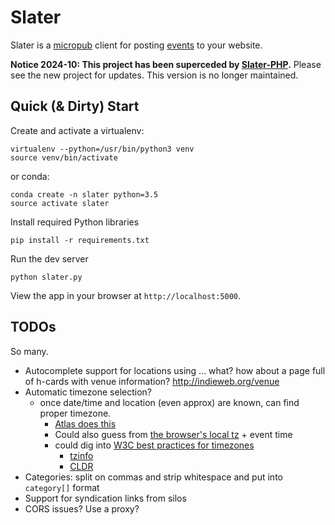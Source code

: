 Slater
======

Slater is a [micropub](https://www.w3.org/TR/micropub/) client for posting
[events](https://indieweb.org/event) to your website.

**Notice 2024-10: This project has been superceded by [Slater-PHP](https://git.schmarty.net/schmarty/slater-php).** Please see the new project for updates. This version is no longer maintained.

Quick (&amp; Dirty) Start
-------------------------

Create and activate a virtualenv:

	virtualenv --python=/usr/bin/python3 venv
	source venv/bin/activate

or conda:

	conda create -n slater python=3.5
	source activate slater

Install required Python libraries

	pip install -r requirements.txt

Run the dev server

	python slater.py

View the app in your browser at `http://localhost:5000`.

TODOs
-----

So many.

* Autocomplete support for locations using ... what? how about a page full of
  h-cards with venue information? http://indieweb.org/venue
* Automatic timezone selection?
	* once date/time and location (even approx) are known, can find proper
	  timezone.
		* [Atlas does this](http://atlas.p3k.io/)
		* Could also guess from [the browser's local tz](https://stackoverflow.com/questions/1091372/getting-the-clients-timezone-in-javascript) + event time
		* could dig into [W3C best practices for timezones](https://www.w3.org/TR/timezone/#negotiating)
			* [tzinfo](http://www.twinsun.com/tz/tz-link.htm)
			* [CLDR](http://cldr.unicode.org/)
* Categories: split on commas and strip whitespace and put into `category[]` format
* Support for syndication links from silos
* CORS issues? Use a proxy?
